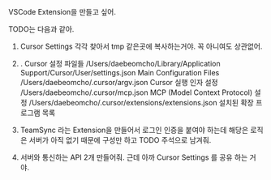 VSCode Extension을 만들고 싶어. 

TODO는 다음과 같아.

1. Cursor Settings 각각 찾아서 tmp 같은곳에 복사하는거야. 꼭 아니여도 상관없어.
1. . Cursor 설정 파일들
/Users/daebeomcho/Library/Application Support/Cursor/User/settings.json
Main Configuration Files
/Users/daebeomcho/.cursor/argv.json
Cursor 실행 인자 설정
/Users/daebeomcho/.cursor/mcp.json
MCP (Model Context Protocol) 설정
/Users/daebeomcho/.cursor/extensions/extensions.json
설치된 확장 프로그램 목록

2. TeamSync 라는 Extension을 만들어서 로그인 인증을 붙여야 하는데 해당은 로직은 서버가 아직 없기 때문에 구성만 하고 TODO 주석으로 남겨줘.

3. 서버와 통신하는 API 2개 만들어줘. 근데 아까 Cursor Settings 를 공유 하는 거야.
